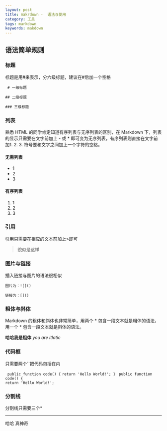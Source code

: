 ```yaml
---
layout: post
title: makrdown -  语法与使用
category: 工具
tags: markdown
keywords: makdown
---
```


## 语法简单规则
### 标题
标题是用#来表示，分六级标题，建议在#后加一个空格

     # 一级标题

    ## 二级标题

    ### 三级标题

### 列表
熟悉 HTML 的同学肯定知道有序列表与无序列表的区别，在 Markdown 下，列表的显示只需要在文字前加上 - 或 * 即可变为无序列表，有序列表则直接在文字前加1. 2. 3. 符号要和文字之间加上一个字符的空格。

#### 无需列表
* 1  
* 2
* 3

#### 有序列表
1. 1
2. 2
3. 3

### 引用
引用只需要在相应的文本前加上>即可
> 貌似是这样

### 图片与链接
插入链接与图片的语法很相似

`图片为：![]()`

`链接为：[]()`

### 粗体与斜体
Markdown 的粗体和斜体也非常简单，用两个 * 包含一段文本就是粗体的语法，用一个 * 包含一段文本就是斜体的语法。

**哈哈我是粗体**      *you are itlatic*

### 代码框
只需要两个``把代码包括在内

`
    public function code()
    {`
       ` return 'Hello World!';
    }
`
<code>
    public function code()
    {
        return 'Hello World!';
</code>

### 分割线
分割线只需要三个*

***
哈哈 真神奇
